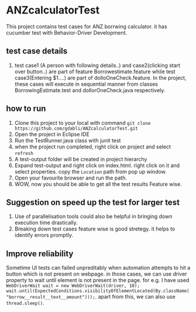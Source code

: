 # ANZcalculatorTest
This project contains test cases for ANZ borrwing calculator. it has cucumber test with Behavior-Driver Development.

## test case details
1. test case1 (A person with following details..) and case2(clicking start over button..) are part of feature Borrowestimate.feature while test case3(Entering $1....) are part of dolloOneCheck.feature. In the project, these cases will execute in sequential manner from classes BorrowingEstimate.test and dollorOneCheck.java respectively. 

## how to run
1. Clone this project to your local with command `git clone https://github.com/gdabli/ANZcalculatorTest.git`
2. Open the project in Eclipse IDE
3. Run the TestRunner.java class with junit test
4. when the project run completed, right click on project and select `refresh`
5. A test-output folder will be created in project hierarchy
6. Expand test-output and right click on index.html. right click on it and select properties. copy the `Location` path from pop up window.
7. Open your favourite browser and run the path.
8. WOW, now you should be able to get all the test results Feature wise.

## Suggestion on speed up the test for larger test
1. Use of parallelisation tools could also be helpful in bringing down execution time drastically. 
2. Breaking down test cases feature wise is good stretegy. it helps to identify errors promptly.

## Improve reliability
Sometime UI tests can failed unpreditably when automation attempts to hit a button which is not present on webpage. in those cases, we can use driver property to wait until element is not present in the page. for e.g. I have used `WebDriverWait wait = new WebDriverWait(driver, 10);
		wait.until(ExpectedConditions.visibilityOfElementLocated(By.className("borrow__result__text__amount")));`. apart from this, we can also use `thread.sleep()`. 